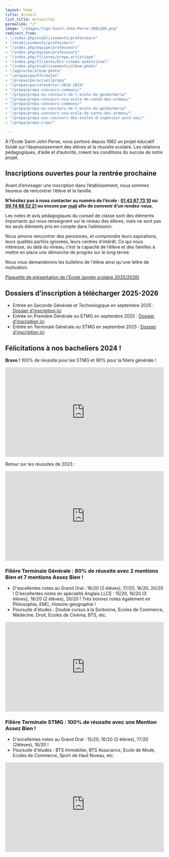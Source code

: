 ```yaml
---
layout: home
title: Accueil
list_title: Actualités
permalink: "/"
image: "/images/logo-Saint-John-Perse-200x200.png"
redirect_from:
- "/index.php/etablissements/professeurs"
- "/etablissements/professeurs"
- "/index.php/equipe/professeurs"
- "/index.php/equipe/professeurs"
- "/index.php/filieres/prepa-artistique"
- "/index.php/filieres/bts-cinema-audiovisuel"
- "/index.php/etablissements/album-photo"
- "/approche/album-photo"
- "/prepascpo/5formules"
- "/prepascpo/accueilprepa"
- "/prepascpo/calendrier-2018-2019"
- "/prepa/prepa-concours-communs/"
- "/prepa/prepa-au-concours-de-l-ecole-de-gendarmerie"
- "/prepa/prepa-concours-esa-ecole-de-sante-des-armees/"
- "/prepa/prepa-concours-communs/"
- "/prepa/prepa-au-concours-de-l-ecole-de-gendarmerie"
- "/prepa/prepa-concours-esa-ecole-de-sante-des-armees/"
- "/prepa/prepa-aux-concours-des-ecoles-d-ingenieur-post-bac/"
- "/prepa/prepa-crpe/"

---
```

À l’École Saint-John Perse, nous portons depuis 1982 un projet éducatif fondé sur l’épanouissement des élèves et la réussite scolaire. Les relations pédagogiques, d’aide et d’autorité, créent les conditions du succès de notre projet.

<!--<div class="bandeau">
<p>L'Ecole Saint-John Perse est en vacances jusqu'au 26 août mais nous restons joignable :</p>
<p>06 31 22 23 60 (sms) ou sjp018@gmail.com</p>
<p>Il reste quelques places disponibles, n'hésitez pas à nous contacter !</p>
</div>-->

## Inscriptions ouvertes pour la rentrée prochaine

Avant d’envisager une inscription dans l’établissement, nous sommes heureux de rencontrer l’élève et la famille.

**N’hésitez pas à nous contacter au numéro de l’école : [01 43 87 73 10](tel:+33143877310) ou [09 74 98 52 21](tel:+33974985221) ou encore par [mail](mailto:sjp018@gmail.com) afin de convenir d’un rendez-vous.**

Les notes et avis pédagogiques du conseil de classe sont des éléments importants qui nous renseignent sur le niveau des élèves, mais ne sont pas les seuls éléments pris en compte dans l’admission.

Nous aimons rencontrer des personnes, et comprendre leurs aspirations, leurs qualités parfois ignorées, leurs centres d’intérêt. Ce qui nous intéresse, au delà du niveau, c’est la capacité de l’élève et des familles à mettre en place une démarche de progrès sur le long terme.

Nous vous demanderons les bulletins de l'élève ainsi qu'une lettre de motivation.

[Plaquette de présentation de l'Ecole (année scolaire 2025/2026)](/uploads/plaquette-ecole-saint-john-perse-2025-2026.pdf "Plaquette 25/26")

## Dossiers d’inscription à télécharger 2025-2026

* Entrée en Seconde Générale et Technologique en septembre 2025 : [Dossier d'inscription ici](/uploads/fiche_inscription_seconde_2025_2026.pdf)
* Entrée en Première Générale ou STMG en septembre 2025 : [Dossier d'inscription ici](/uploads/fiche_inscription_premiere_2025_2026.pdf)
* Entrée en Terminale Générale ou STMG en septembre 2025 : [Dossier d'inscription ici](/uploads/fiche_inscription_terminale_2025_2026.pdf)

## Félicitations à nos bacheliers 2024 !

**Bravo !** 100% de réussite pour les STMG et 90% pour la filiere générale !

<div style="display: flex; justify-content: center;"><iframe style="aspect-ratio: 16 / 9; width: 100% !important;" src="https://www.youtube.com/embed/CGLhMan_VvU?si=eEoOrsCQG1gdVb3x" frameborder="0" allow="accelerometer; autoplay; clipboard-write; encrypted-media; gyroscope; picture-in-picture; web-share" referrerpolicy="strict-origin-when-cross-origin" allowfullscreen></iframe></div>

Retour sur les réussites de 2023 :

<div style="display: flex; justify-content: center;"><iframe style="aspect-ratio: 16 / 9; width: 100% !important;" src="https://www.youtube.com/embed/dVHMcEqsXps" frameborder="0" allow="accelerometer; autoplay; clipboard-write; encrypted-media; gyroscope; picture-in-picture; web-share" allowfullscreen></iframe></div>

### Filière Terminale Générale : 80% de réussite avec 2 mentions Bien et 7 mentions Assez Bien !

- D'excellentes notes au Grand Oral : 16/20 (2 élèves), 17/20, 18/20, 20/20 ! D'excellentes notes en spécialité Anglais LLCE : 15/20, 16/20 (3 élèves), 18/20 (2 élèves), 20/20 ! Très bonnes notes également en Philosophie, EMC, Histoire-géographie !
- Poursuite d'études : Double cursus à la Sorbonne, Ecoles de Commerce, Médecine, Droit, Ecoles de Cinéma, BTS, etc.

<div style="display: flex; justify-content: center;"><iframe style="aspect-ratio: 16 / 9; width: 100% !important;" src="https://www.youtube.com/embed/PM7KNnlOOZo" frameborder="0" allow="accelerometer; autoplay; clipboard-write; encrypted-media; gyroscope; picture-in-picture; web-share" allowfullscreen></iframe></div>

### Filière Terminale STMG : 100% de réussite avec une Mention Assez Bien !

- D'excellentes notes au Grand Oral : 15/20, 16/20 (2 élèves), 17/20 (2élèves), 18/20 !
- Poursuite d'études : BTS Immobilier, BTS Assurance, Ecole de Mode, Ecoles de Commerce, Sport de Haut Niveau, etc.

<div style="display: flex; justify-content: center;"><iframe style="aspect-ratio: 16 / 9; width: 100% !important;" src="https://www.youtube-nocookie.com/embed/cYOVMORfAis?controls=0" frameborder="0" allow="accelerometer; autoplay; encrypted-media; gyroscope; picture-in-picture" allowfullscreen></iframe></div>


